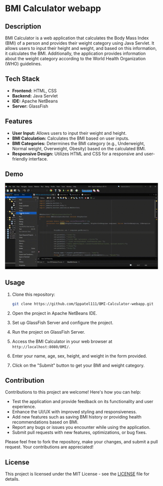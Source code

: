 
# BMI Calculator webapp

## Description

BMI Calculator is a web application that calculates the Body Mass Index (BMI) of a person and provides their weight category using Java Servlet. It allows users to input their height and weight, and based on this information, it calculates the BMI. Additionally, the application provides information about the weight category according to the World Health Organization (WHO) guidelines.

## Tech Stack

- **Frontend:** HTML, CSS
- **Backend:** Java Servlet
- **IDE:** Apache NetBeans
- **Server:** GlassFish


## Features

- **User Input:** Allows users to input their weight and height.
- **BMI Calculation:** Calculates the BMI based on user inputs.
- **BMI Categories:** Determines the BMI category (e.g., Underweight, Normal weight, Overweight, Obesity) based on the calculated BMI.
- **Responsive Design:** Utilizes HTML and CSS for a responsive and user-friendly interface.

## Demo

![BMI Calculator Demo](/demo.gif)


## Usage

1. Clone this repository:

   ```bash
   git clone https://github.com/Sppatel111/BMI-Calculator-webapp.git

2. Open the project in Apache NetBeans IDE.
3. Set up GlassFish Server and configure the project.
4. Run the project on GlassFish Server.
5. Access the BMI Calculator in your web browser at `http://localhost:8080/BMI/`.
6. Enter your name, age, sex, height, and weight in the form provided.
7. Click on the "Submit" button to get your BMI and weight category.

## Contribution

Contributions to this project are welcome! Here's how you can help:

- Test the application and provide feedback on its functionality and user experience.
- Enhance the UI/UX with improved styling and responsiveness.
- Add new features such as saving BMI history or providing health recommendations based on BMI.
- Report any bugs or issues you encounter while using the application.
- Submit pull requests with new features, optimizations, or bug fixes.

Please feel free to fork the repository, make your changes, and submit a pull request. Your contributions are appreciated!

## License

This project is licensed under the MIT License - see the [LICENSE](LICENSE) file for details.
